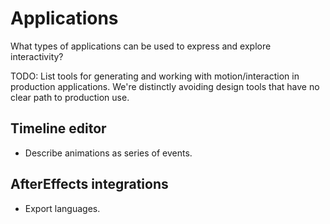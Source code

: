 # Applications

What types of applications can be used to express and explore interactivity?

TODO: List tools for generating and working with motion/interaction in production applications. We're distinctly avoiding design tools that have no clear path to production use.

## Timeline editor

- Describe animations as series of events.

## AfterEffects integrations

- Export languages.